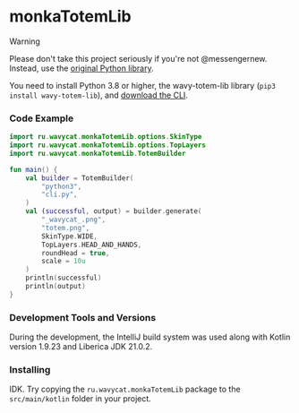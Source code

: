 # monkaTotemLib

> [!WARNING]
> Please don't take this project seriously if you're not @messengernew. Instead, use
> the [original Python library](https://github.com/wavy-cat/wavy-totem-lib).

You need to install Python 3.8 or higher, the wavy-totem-lib library (`pip3 install wavy-totem-lib`),
and [download the CLI](https://raw.githubusercontent.com/wavy-cat/wavy-totem-lib/main/cli.py).

### Code Example

```kotlin
import ru.wavycat.monkaTotemLib.options.SkinType
import ru.wavycat.monkaTotemLib.options.TopLayers
import ru.wavycat.monkaTotemLib.TotemBuilder

fun main() {
    val builder = TotemBuilder(
        "python3",
        "cli.py",
    )
    val (successful, output) = builder.generate(
        "_wavycat_.png",
        "totem.png",
        SkinType.WIDE,
        TopLayers.HEAD_AND_HANDS,
        roundHead = true,
        scale = 10u
    )
    println(successful)
    println(output)
}
```

### Development Tools and Versions

During the development, the IntelliJ build system was used along with Kotlin version 1.9.23 and Liberica JDK 21.0.2.

### Installing

IDK. Try copying the `ru.wavycat.monkaTotemLib` package to the `srс/main/kotlin` folder in your project.
